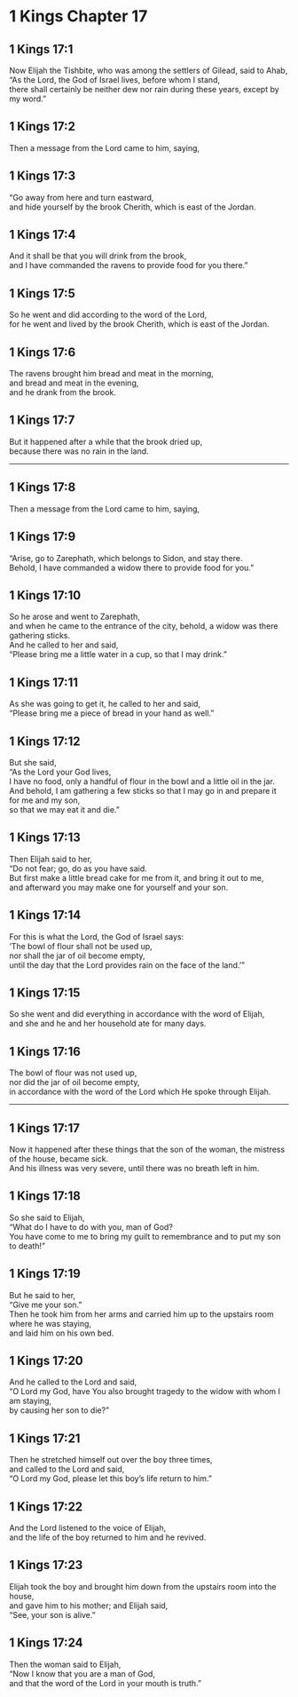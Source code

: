 # 1 Kings Chapter 17

## 1 Kings 17:1

Now Elijah the Tishbite, who was among the settlers of Gilead, said to Ahab,  
“As the Lord, the God of Israel lives, before whom I stand,  
there shall certainly be neither dew nor rain during these years, except by my word.”

## 1 Kings 17:2

Then a message from the Lord came to him, saying,

## 1 Kings 17:3

“Go away from here and turn eastward,  
and hide yourself by the brook Cherith, which is east of the Jordan.

## 1 Kings 17:4

And it shall be that you will drink from the brook,  
and I have commanded the ravens to provide food for you there.”

## 1 Kings 17:5

So he went and did according to the word of the Lord,  
for he went and lived by the brook Cherith, which is east of the Jordan.

## 1 Kings 17:6

The ravens brought him bread and meat in the morning,  
and bread and meat in the evening,  
and he drank from the brook.

## 1 Kings 17:7

But it happened after a while that the brook dried up,  
because there was no rain in the land.

---

## 1 Kings 17:8

Then a message from the Lord came to him, saying,

## 1 Kings 17:9

“Arise, go to Zarephath, which belongs to Sidon, and stay there.  
Behold, I have commanded a widow there to provide food for you.”

## 1 Kings 17:10

So he arose and went to Zarephath,  
and when he came to the entrance of the city, behold, a widow was there gathering sticks.  
And he called to her and said,  
“Please bring me a little water in a cup, so that I may drink.”

## 1 Kings 17:11

As she was going to get it, he called to her and said,  
“Please bring me a piece of bread in your hand as well.”

## 1 Kings 17:12

But she said,  
“As the Lord your God lives,  
I have no food, only a handful of flour in the bowl and a little oil in the jar.  
And behold, I am gathering a few sticks so that I may go in and prepare it for me and my son,  
so that we may eat it and die.”

## 1 Kings 17:13

Then Elijah said to her,  
“Do not fear; go, do as you have said.  
But first make a little bread cake for me from it, and bring it out to me,  
and afterward you may make one for yourself and your son.

## 1 Kings 17:14

For this is what the Lord, the God of Israel says:  
‘The bowl of flour shall not be used up,  
nor shall the jar of oil become empty,  
until the day that the Lord provides rain on the face of the land.’”

## 1 Kings 17:15

So she went and did everything in accordance with the word of Elijah,  
and she and he and her household ate for many days.

## 1 Kings 17:16

The bowl of flour was not used up,  
nor did the jar of oil become empty,  
in accordance with the word of the Lord which He spoke through Elijah.

---

## 1 Kings 17:17

Now it happened after these things that the son of the woman, the mistress of the house, became sick.  
And his illness was very severe, until there was no breath left in him.

## 1 Kings 17:18

So she said to Elijah,  
“What do I have to do with you, man of God?  
You have come to me to bring my guilt to remembrance and to put my son to death!”

## 1 Kings 17:19

But he said to her,  
“Give me your son.”  
Then he took him from her arms and carried him up to the upstairs room where he was staying,  
and laid him on his own bed.

## 1 Kings 17:20

And he called to the Lord and said,  
“O Lord my God, have You also brought tragedy to the widow with whom I am staying,  
by causing her son to die?”

## 1 Kings 17:21

Then he stretched himself out over the boy three times,  
and called to the Lord and said,  
“O Lord my God, please let this boy’s life return to him.”

## 1 Kings 17:22

And the Lord listened to the voice of Elijah,  
and the life of the boy returned to him and he revived.

## 1 Kings 17:23

Elijah took the boy and brought him down from the upstairs room into the house,  
and gave him to his mother; and Elijah said,  
“See, your son is alive.”

## 1 Kings 17:24

Then the woman said to Elijah,  
“Now I know that you are a man of God,  
and that the word of the Lord in your mouth is truth.”
